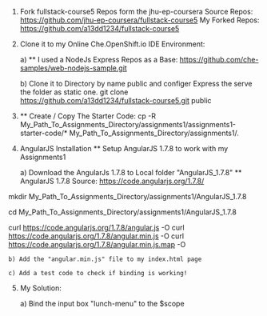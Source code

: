 

1) Fork fullstack-course5 Repos form the jhu-ep-coursera
Source Repos:
https://github.com/jhu-ep-coursera/fullstack-course5
My Forked Repos:
https://github.com/a13dd1234/fullstack-course5

2) Clone it to my Online Che.OpenShift.io IDE Environment:

    a) ** I used a NodeJs Express Repos as a Base:
https://github.com/che-samples/web-nodejs-sample.git

    b) Clone it to Directory by name public and configer Express the serve the folder as static one.
git clone https://github.com/a13dd1234/fullstack-course5.git public


3) ** Create / Copy The Starter Code:
cp -R My_Path_To_Assignments_Directory/assignments1/assignments1-starter-code/* My_Path_To_Assignments_Directory/assignments1/.

4) AngularJS Installation
   ** Setup AngularJS 1.7.8 to work with my Assignments1

    a) Download the AngularJs 1.7.8 to Local folder "AngularJS_1.7.8"
       ** AngularJS 1.7.8 Source: https://code.angularjs.org/1.7.8/

mkdir My_Path_To_Assignments_Directory/assignments1/AngularJS_1.7.8

cd My_Path_To_Assignments_Directory/assignments1/AngularJS_1.7.8

curl https://code.angularjs.org/1.7.8/angular.js -O
curl https://code.angularjs.org/1.7.8/angular.min.js -O
curl https://code.angularjs.org/1.7.8/angular.min.js.map -O

    b) Add the "angular.min.js" file to my index.html page

    c) Add a test code to check if binding is working!

5) My Solution:

    a) Bind the input box "lunch-menu" to the $scope



